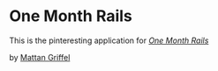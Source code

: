 # One Month Rails		

This is the pinteresting application for
[*One Month Rails*](http://onemonthrails.com)

by  [Mattan Griffel](http://mattangriffel.com)